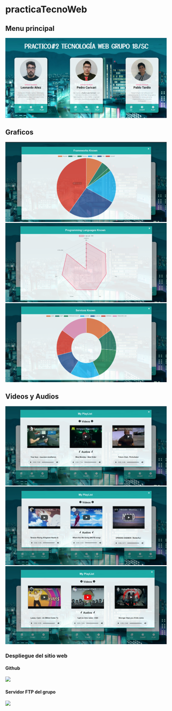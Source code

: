 # practicaTecnoWeb
## Menu principal
![](./assets/readme-img/TareaTecno01v2.png)
## Graficos
![](./assets/readme-img/TareaTecno02.png)
![](./assets/readme-img/TareaTecno03.png)
![](./assets/readme-img/TareaTecno04.png)
## Videos y Audios
![](./assets/readme-img/TareaTecno05.png)
![](./assets/readme-img/TareaTecno06.png)
![](./assets/readme-img/TareaTecno07.png)

### Despliegue del sitio web
#### Github
![](https://cartory.github.io/practicaTecnoWeb/)
#### Servidor FTP del grupo
![](http://tecnoweb.org.bo/inf513/grupo18sc/Practica3SC/)